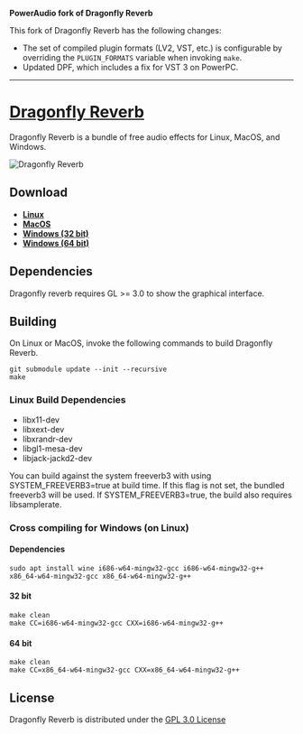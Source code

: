 **PowerAudio fork of Dragonfly Reverb**

This fork of Dragonfly Reverb has the following changes:

* The set of compiled plugin formats (LV2, VST, etc.) is configurable by
  overriding the `PLUGIN_FORMATS` variable when invoking `make`.
* Updated DPF, which includes a fix for VST 3 on PowerPC.

---

# [Dragonfly Reverb](https://michaelwillis.github.io/dragonfly-reverb/)
Dragonfly Reverb is a bundle of free audio effects for Linux, MacOS, and Windows. 

![Dragonfly Reverb](collage.png)

## Download

* **[Linux](https://github.com/michaelwillis/dragonfly-reverb/releases/download/3.2.10/dragonfly-reverb-linux-x86_64-3.2.10.zip)**
* **[MacOS](https://github.com/michaelwillis/dragonfly-reverb/releases/download/3.2.10/dragonfly-reverb-mac-universal-3.2.10.zip)**
* **[Windows (32 bit)](https://github.com/michaelwillis/dragonfly-reverb/releases/download/3.2.10/dragonfly-reverb-win32-3.2.10.zip)**
* **[Windows (64 bit)](https://github.com/michaelwillis/dragonfly-reverb/releases/download/3.2.10/dragonfly-reverb-win64-3.2.10.zip)**

## Dependencies

Dragonfly reverb requires GL >= 3.0 to show the graphical interface.

## Building

On Linux or MacOS, invoke the following commands to build Dragonfly
Reverb.

```
git submodule update --init --recursive
make
```

### Linux Build Dependencies

* libx11-dev
* libxext-dev
* libxrandr-dev
* libgl1-mesa-dev
* libjack-jackd2-dev

You can build against the system freeverb3 with using SYSTEM_FREEVERB3=true at build time. If this flag is not set, the bundled freeverb3 will be used. If SYSTEM_FREEVERB3=true, the build also requires libsamplerate.

### Cross compiling for Windows (on Linux)

#### Dependencies 
```
sudo apt install wine i686-w64-mingw32-gcc i686-w64-mingw32-g++ x86_64-w64-mingw32-gcc x86_64-w64-mingw32-g++
```

#### 32 bit
```
make clean
make CC=i686-w64-mingw32-gcc CXX=i686-w64-mingw32-g++
```

#### 64 bit
```
make clean
make CC=x86_64-w64-mingw32-gcc CXX=x86_64-w64-mingw32-g++
```

## License

Dragonfly Reverb is distributed under the [GPL 3.0 License](https://www.gnu.org/licenses/gpl-3.0.en.html)
